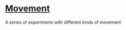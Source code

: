 # [Movement](https://blwatkins.github.io/Movement/)

A series of experiments with different kinds of movement
